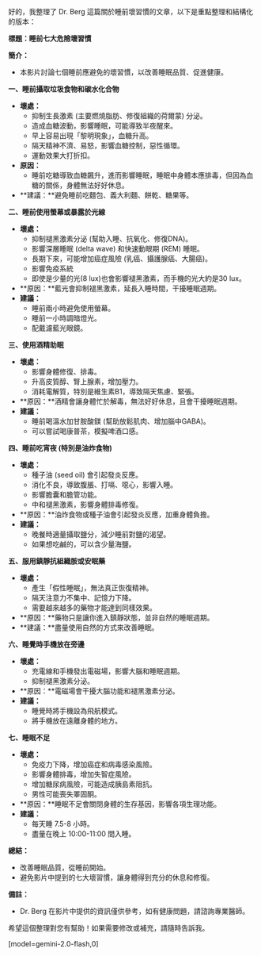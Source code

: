 好的，我整理了 Dr. Berg 這篇關於睡前壞習慣的文章，以下是重點整理和結構化的版本：

**標題：睡前七大危險壞習慣**

**簡介：**

*   本影片討論七個睡前應避免的壞習慣，以改善睡眠品質、促進健康。

**一、睡前攝取垃圾食物和碳水化合物**

*   **壞處：**
    *   抑制生長激素 (主要燃燒脂肪、修復組織的荷爾蒙) 分泌。
    *   造成血糖波動，影響睡眠，可能導致半夜醒來。
    *   早上容易出現「黎明現象」，血糖升高。
    *   隔天精神不濟、易怒，影響血糖控制，惡性循環。
    *   運動效果大打折扣。
*   **原因：**
    * 睡前吃糖導致血糖飆升，進而影響睡眠，睡眠中身體本應排毒，但因為血糖的關係，身體無法好好休息。
*   **建議：**避免睡前吃麵包、義大利麵、餅乾、糖果等。

**二、睡前使用螢幕或暴露於光線**

*   **壞處：**
    *   抑制褪黑激素分泌 (幫助入睡、抗氧化、修復DNA)。
    *   影響深層睡眠 (delta wave) 和快速動眼期 (REM) 睡眠。
    *   長期下來，可能增加癌症風險 (乳癌、攝護腺癌、大腸癌)。
    *   影響免疫系統
    *   即使是少量的光(8 lux)也會影響褪黑激素，而手機的光大約是30 lux。
*   **原因：**藍光會抑制褪黑激素，延長入睡時間，干擾睡眠週期。
*   **建議：**
    *   睡前兩小時避免使用螢幕。
    *   睡前一小時調暗燈光。
    *   配戴濾藍光眼鏡。

**三、使用酒精助眠**

*   **壞處：**
    *   影響身體修復、排毒。
    *   升高皮質醇、腎上腺素，增加壓力。
    *   消耗電解質，特別是維生素B1，導致隔天焦慮、緊張。
*   **原因：**酒精會讓身體忙於解毒，無法好好休息，且會干擾睡眠週期。
*   **建議：**
    *   睡前喝溫水加甘胺酸鎂 (幫助放鬆肌肉、增加腦中GABA)。
    *   可以嘗試喝康普茶，模擬啤酒口感。

**四、睡前吃宵夜 (特別是油炸食物)**

*   **壞處：**
    *   種子油 (seed oil) 會引起發炎反應。
    *   消化不良，導致腹脹、打嗝、噁心，影響入睡。
    *   影響膽囊和膽管功能。
    *   中和褪黑激素，影響身體排毒修復。
*   **原因：**油炸食物或種子油會引起發炎反應，加重身體負擔。
*   **建議：**
    *   晚餐時適量攝取鹽分，減少睡前對鹽的渴望。
    *   如果想吃鹹的，可以含少量海鹽。

**五、服用鎮靜抗組織胺或安眠藥**

*   **壞處：**
    *   產生「假性睡眠」，無法真正恢復精神。
    *   隔天注意力不集中、記憶力下降。
    *   需要越來越多的藥物才能達到同樣效果。
*   **原因：**藥物只是讓你進入鎮靜狀態，並非自然的睡眠週期。
*   **建議：**盡量使用自然的方式來改善睡眠。

**六、睡覺時手機放在旁邊**

*   **壞處：**
    *   充電線和手機發出電磁場，影響大腦和睡眠週期。
    *   抑制褪黑激素分泌。
*   **原因：**電磁場會干擾大腦功能和褪黑激素分泌。
*   **建議：**
    *   睡覺時將手機設為飛航模式。
    *   將手機放在遠離身體的地方。

**七、睡眠不足**

*   **壞處：**
    *   免疫力下降，增加癌症和病毒感染風險。
    *   影響身體排毒，增加失智症風險。
    *   增加糖尿病風險，可能造成胰島素阻抗。
    *   男性可能喪失睪固酮。
*   **原因：**睡眠不足會關閉身體的生存基因，影響各項生理功能。
*   **建議：**
    *   每天睡 7.5-8 小時。
    *   盡量在晚上 10:00-11:00 間入睡。

**總結：**

*   改善睡眠品質，從睡前開始。
*   避免影片中提到的七大壞習慣，讓身體得到充分的休息和修復。

**備註：**

*   Dr. Berg 在影片中提供的資訊僅供參考，如有健康問題，請諮詢專業醫師。

希望這個整理對您有幫助！如果需要修改或補充，請隨時告訴我。

[model=gemini-2.0-flash,0]
